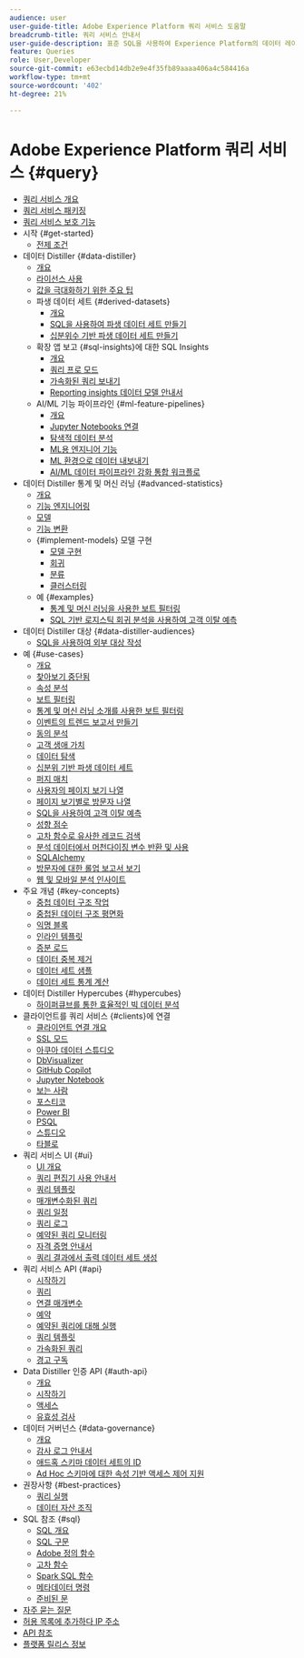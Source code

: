 ```yaml
---
audience: user
user-guide-title: Adobe Experience Platform 쿼리 서비스 도움말
breadcrumb-title: 쿼리 서비스 안내서
user-guide-description: 표준 SQL을 사용하여 Experience Platform의 데이터 레이크 내에서 데이터를 쿼리합니다.
feature: Queries
role: User,Developer
source-git-commit: e63ecbd14db2e9e4f35fb89aaaa406a4c584416a
workflow-type: tm+mt
source-wordcount: '402'
ht-degree: 21%

---
```



# Adobe Experience Platform 쿼리 서비스 {#query}

- [쿼리 서비스 개요](home.md)
- [쿼리 서비스 패키징](packaging.md)
- [쿼리 서비스 보호 기능](guardrails.md)
- 시작 {#get-started}
   - [전제 조건](get-started/prerequisites.md)
- 데이터 Distiller {#data-distiller}
   - [개요](data-distiller/overview.md)
   - [라이선스 사용](data-distiller/license-usage.md)
   - [값을 극대화하기 위한 주요 팁](data-distiller/top-tips-to-maximize-value.md)
   - 파생 데이터 세트 {#derived-datasets}
      - [개요](data-distiller/derived-datasets/overview.md)
      - [SQL을 사용하여 파생 데이터 세트 만들기](data-distiller/derived-datasets/create-derived-datasets-with-sql.md)
      - [십분위수 기반 파생 데이터 세트 만들기](data-distiller/derived-datasets/decile-based-derived-attributes.md)
   - 확장 앱 보고 {#sql-insights}에 대한 SQL Insights
      - [개요](data-distiller/sql-insights/overview.md)
      - [쿼리 프로 모드](data-distiller/sql-insights/query-pro-mode.md)
      - [가속화된 쿼리 보내기](data-distiller/sql-insights/send-accelerated-queries.md)
      - [Reporting insights 데이터 모델 안내서](data-distiller/sql-insights/reporting-insights-data-model.md)
   - AI/ML 기능 파이프라인 {#ml-feature-pipelines}
      - [개요](data-distiller/ml-feature-pipelines/overview.md)
      - [Jupyter Notebooks 연결](data-distiller/ml-feature-pipelines/establish-connection.md)
      - [탐색적 데이터 분석](data-distiller/ml-feature-pipelines/exploratory-analysis.md)
      - [ML용 엔지니어 기능](data-distiller/ml-feature-pipelines/feature-engineering.md)
      - [ML 환경으로 데이터 내보내기](data-distiller/ml-feature-pipelines/export-data.md)
      - [AI/ML 데이터 파이프라인 강화 통합 워크플로](data-distiller/ml-feature-pipelines/end-to-end-notebook-workflow.md)
- 데이터 Distiller 통계 및 머신 러닝 {#advanced-statistics}
   - [개요](advanced-statistics/overview.md)
   - [기능 엔지니어링](advanced-statistics/feature-engineering.md)
   - [모델](advanced-statistics/models.md)
   - [기능 변환](advanced-statistics/feature-transformation.md)
   - {#implement-models} 모델 구현
      - [모델 구현](advanced-statistics/implement-models/implement-models.md)
      - [회귀](advanced-statistics/implement-models/regression.md)
      - [분류](advanced-statistics/implement-models/classification.md)
      - [클러스터링](advanced-statistics/implement-models/clustering.md)
   - 예 {#examples}
      - [통계 및 머신 러닝을 사용한 보트 필터링](advanced-statistics/examples/statistics-and-ml-bot-filtering.md)
      - [SQL 기반 로지스틱 회귀 분석을 사용하여 고객 이탈 예측](advanced-statistics/examples/predict-customer-churn.md)
- 데이터 Distiller 대상 {#data-distiller-audiences}
   - [SQL을 사용하여 외부 대상 작성](data-distiller-audiences/overview.md)
- 예 {#use-cases}
   - [개요](use-cases/overview.md)
   - [찾아보기 중단됨](use-cases/abandoned-browse.md)
   - [속성 분석](use-cases/attribution-analysis.md)
   - [보트 필터링](use-cases/bot-filtering.md)
   - [통계 및 머신 러닝 소개를 사용한 보트 필터링](use-cases/statistics-and-ml-bot-filtering-stub.md)
   - [이벤트의 트렌드 보고서 만들기](use-cases/trended-report-of-events.md)
   - [동의 분석](use-cases/consent-analysis.md)
   - [고객 생애 가치](use-cases/customer-lifetime-value.md)
   - [데이터 탐색](./use-cases/data-exploration.md)
   - [십분위 기반 파생 데이터 세트](use-cases/deciles-use-case.md)
   - [퍼지 매치](use-cases/fuzzy-match.md)
   - [사용자의 페이지 보기 나열](use-cases/list-visitor-sessions.md)
   - [페이지 보기별로 방문자 나열](use-cases/visitors-by-number-of-page-views.md)
   - [SQL을 사용하여 고객 이탈 예측](use-cases/predict-customer-churn-stub.md)
   - [성향 점수](use-cases/propensity-score.md)
   - [고차 함수로 유사한 레코드 검색](use-cases/retrieve-similar-records.md)
   - [분석 데이터에서 머천다이징 변수 반환 및 사용](use-cases/merchandising-variables.md)
   - [SQLAlchemy](use-cases/sqlalchemy.md)
   - [방문자에 대한 롤업 보고서 보기](use-cases/roll-up-report-of-a-visitor.md)
   - [웹 및 모바일 분석 인사이트](use-cases/analytics-insights.md)
- 주요 개념 {#key-concepts}
   - [중첩 데이터 구조 작업](key-concepts/nested-data-structures.md)
   - [중첩된 데이터 구조 평면화](key-concepts/flatten-nested-data.md)
   - [익명 블록](key-concepts/anonymous-block.md)
   - [인라인 템플릿](key-concepts/inline-templates.md)
   - [증분 로드](key-concepts/incremental-load.md)
   - [데이터 중복 제거](key-concepts/deduplication.md)
   - [데이터 세트 샘플](key-concepts/dataset-samples.md)
   - [데이터 세트 통계 계산](key-concepts/dataset-statistics.md)
- 데이터 Distiller Hypercubes {#hypercubes}
   - [하이퍼큐브를 통한 효율적인 빅 데이터 분석](hypercubes/overview.md)
- 클라이언트를 쿼리 서비스 {#clients}에 연결
   - [클라이언트 연결 개요](clients/overview.md)
   - [SSL 모드](./clients/ssl-modes.md)
   - [아쿠아 데이터 스튜디오](clients/aqua-data-studio.md)
   - [DbVisualizer](./clients/dbvisulaizer.md)
   - [GitHub Copilot](./clients/github-copilot.md)
   - [Jupyter Notebook](clients//jupyter-notebook.md)
   - [보는 사람](clients/looker.md)
   - [포스티코](clients/postico.md)
   - [Power BI](clients/power-bi.md)
   - [PSQL](clients/psql.md)
   - [스튜디오](clients/rstudio.md)
   - [타블로](clients/tableau.md)
- 쿼리 서비스 UI {#ui}
   - [UI 개요](ui/overview.md)
   - [쿼리 편집기 사용 안내서](ui/user-guide.md)
   - [쿼리 템플릿](ui/query-templates.md)
   - [매개변수화된 쿼리](ui/parameterized-queries.md)
   - [쿼리 일정](ui/query-schedules.md)
   - [쿼리 로그](ui/query-logs.md)
   - [예약된 쿼리 모니터링](ui/monitor-queries.md)
   - [자격 증명 안내서](ui/credentials.md)
   - [쿼리 결과에서 출력 데이터 세트 생성](ui/create-datasets.md)
- 쿼리 서비스 API {#api}
   - [시작하기](api/getting-started.md)
   - [쿼리](api/queries.md)
   - [연결 매개변수](api/connection-parameters.md)
   - [예약](api/scheduled-queries.md)
   - [예약된 쿼리에 대해 실행](api/runs-scheduled-queries.md)
   - [쿼리 템플릿](api/query-templates.md)
   - [가속화된 쿼리](api/accelerated-queries.md)
   - [경고 구독](api/alert-subscriptions.md)
- Data Distiller 인증 API {#auth-api}
   - [개요](auth-api/overview.md)
   - [시작하기](auth-api/getting-started.md)
   - [액세스](auth-api/ip-access.md)
   - [유효성 검사](auth-api/validate.md)
- 데이터 거버넌스 {#data-governance}
   - [개요](data-governance/overview.md)
   - [감사 로그 안내서](data-governance/audit-log-guide.md)
   - [애드혹 스키마 데이터 세트의 ID](data-governance/ad-hoc-schema-identities.md)
   - [Ad Hoc 스키마에 대한 속성 기반 액세스 제어 지원](./data-governance/ad-hoc-schema-labels.md)
- 권장사항 {#best-practices}
   - [쿼리 실행](best-practices/writing-queries.md)
   - [데이터 자산 조직](./best-practices/organize-data-assets.md)
- SQL 참조 {#sql}
   - [SQL 개요](sql/overview.md)
   - [SQL 구문](sql/syntax.md)
   - [Adobe 정의 함수](sql/adobe-defined-functions.md)
   - [고차 함수](sql/higher-order-functions.md)
   - [Spark SQL 함수](sql/spark-sql-functions.md)
   - [메타데이터 명령](sql/metadata.md)
   - [준비된 문](sql/prepared-statements.md)
- [자주 묻는 질문](troubleshooting-guide.md)
- [허용 목록에 추가하다 IP 주소](ip-address-allowlist.md)
- [API 참조](https://www.adobe.io/experience-platform-apis/references/query-service/)
- [플랫폼 릴리스 정보](https://experienceleague.adobe.com/ko/docs/experience-platform/release-notes/latest)
